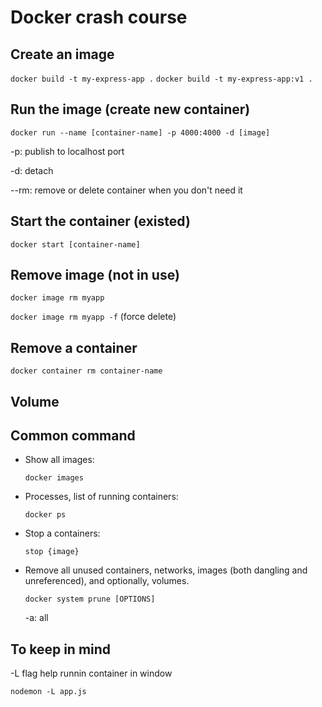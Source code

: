 # Docker crash course

## Create an image

`docker build -t my-express-app .`
`docker build -t my-express-app:v1 .`

## Run the image (create new container)

`docker run --name [container-name] -p 4000:4000 -d [image]`

-p: publish to localhost port

-d: detach

--rm: remove or delete container when you don't need it

## Start the container (existed)

`docker start [container-name]`

## Remove image (not in use)

`docker image rm myapp`

`docker image rm myapp -f` (force delete)

## Remove a container

`docker container rm container-name`

## Volume

## Common command

- Show all images:

  `docker images`

- Processes, list of running containers:
  
  `docker ps`

- Stop a containers:
  
  `stop {image}`

- Remove all unused containers, networks, images (both dangling and unreferenced), and optionally, volumes.
  
  `docker system prune [OPTIONS]`

  -a: all

## To keep in mind

-L flag help runnin container in window

`nodemon -L app.js`
